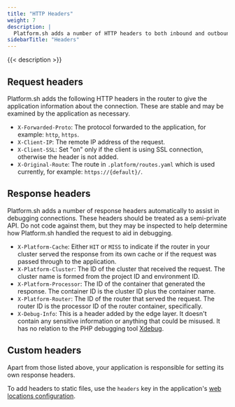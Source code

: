 ```yaml
---
title: "HTTP Headers"
weight: 7
description: |
  Platform.sh adds a number of HTTP headers to both inbound and outbound messages.  We do not, however, modify or block existing headers on either request or response.
sidebarTitle: "Headers"
---
```


{{< description >}}

## Request headers

Platform.sh adds the following HTTP headers in the router to give the application information about the connection. These are stable and may be examined by the application as necessary.

* `X-Forwarded-Proto`: The protocol forwarded to the application, for example: `http`, `https`.
* `X-Client-IP`: The remote IP address of the request.
* `X-Client-SSL`: Set "on" only if the client is using SSL connection, otherwise the header is not added.
* `X-Original-Route`: The route in `.platform/routes.yaml` which is used currently, for example: `https://{default}/`.


## Response headers

Platform.sh adds a number of response headers automatically to assist in debugging connections. These headers should be treated as a semi-private API. Do not code against them, but they may be inspected to help determine how Platform.sh handled the request to aid in debugging.

* `X-Platform-Cache`: Either `HIT` or `MISS` to indicate if the router in your cluster served the response from its own cache or if the request was passed through to the application.
* `X-Platform-Cluster`: The ID of the cluster that received the request. The cluster name is formed from the project ID and environment ID.
* `X-Platform-Processor`: The ID of the container that generated the response. The container ID is the cluster ID plus the container name.
* `X-Platform-Router`: The ID of the router that served the request. The router ID is the processor ID of the router container, specifically.
* `X-Debug-Info`: This is a header added by the edge layer. It doesn't contain any sensitive information or anything that could be misused. It has no relation to the PHP debugging tool [Xdebug](https://xdebug.org).

## Custom headers

Apart from those listed above, your application is responsible for setting its own response headers.

To add headers to static files, use the `headers` key in the application's [web locations configuration](../create-apps/web.md#how-can-i-control-the-headers-sent-with-my-files).
